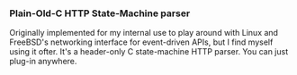 ### Plain-Old-C HTTP State-Machine parser
Originally implemented for my internal use to play around with Linux and FreeBSD's networking interface for event-driven
APIs, but I find myself using it ofter.
It's a header-only C state-machine HTTP parser. You can just plug-in anywhere.
